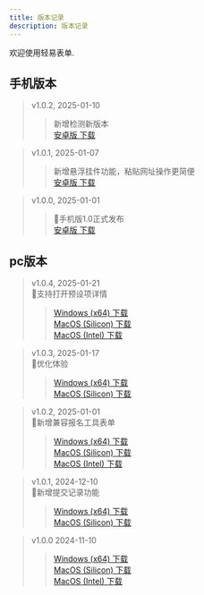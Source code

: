 ```yaml
---
title: 版本记录
description: 版本记录
---
```


欢迎使用轻易表单.

## 手机版本
> v1.0.2, 2025-01-10</br>
> > 新增检测新版本</br>
>><a href="/download/qingyi-1.0.2.apk" download>安卓版 下载</a></br>


> v1.0.1, 2025-01-07</br>
> > 新增悬浮挂件功能，粘贴网址操作更简便</br>
>><a href="/download/qingyi-1.0.1.apk" download>安卓版 下载</a></br>


> v1.0.0, 2025-01-01</br>
> > 🎉手机版1.0正式发布</br>
>><a href="/download/qingyi-1.0.0.apk" download>安卓版 下载</a></br>


## pc版本

> v1.0.4, 2025-01-21</br>
> 📣支持打开预设项详情</br>
>><a href="/download/qingyi-1.0.4.exe" download>Windows (x64) 下载</a></br>
>><a href="/download/qingyi-1.0.4.dmg" download>MacOS (Silicon) 下载</a></br>
>><a href="/download/qingyi-1.0.4-intel.dmg" download>MacOS (Intel) 下载</a>

> v1.0.3, 2025-01-17</br>
> 📣优化体验</br>
>><a href="/download/qingyi-1.0.3.exe" download>Windows (x64) 下载</a></br>
>><a href="/download/qingyi-1.0.3.dmg" download>MacOS (Silicon) 下载</a></br>

> v1.0.2, 2025-01-01</br>
> 📣新增兼容报名工具表单</br>
>><a href="/download/qingyi-1.0.2.exe" download>Windows (x64) 下载</a></br>
>><a href="/download/qingyi-1.0.2.dmg" download>MacOS (Silicon) 下载</a></br>
>><a href="/download/qingyi-1.0.2-intel.dmg" download>MacOS (Intel) 下载</a>

> v1.0.1, 2024-12-10</br>
> 📣新增提交记录功能</br>
>><a href="/download/qingyi-1.0.1.exe" download>Windows (x64) 下载</a></br>
>><a href="/download/qingyi-1.0.1.dmg" download>MacOS (Silicon) 下载</a></br>


> v1.0.0 2024-11-10</br>
>><a href="/download/qingyi-1.0.0.exe" download>Windows (x64) 下载</a></br>
>><a href="/download/qingyi-1.0.0.dmg" download>MacOS (Silicon) 下载</a></br>
>><a href="/download/qingyi-1.0.2-intel.dmg" download>MacOS (Intel) 下载</a>
